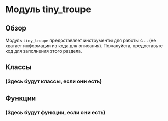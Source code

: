 # Модуль tiny_troupe

## Обзор

Модуль `tiny_troupe` предоставляет инструменты для работы с ... (не хватает информации из кода для описания).  Пожалуйста, предоставьте код для заполнения этого раздела.


## Классы

###  (Здесь будут классы, если они есть)


## Функции

### (Здесь будут функции, если они есть)